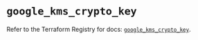 # `google_kms_crypto_key`

Refer to the Terraform Registry for docs: [`google_kms_crypto_key`](https://registry.terraform.io/providers/hashicorp/google/6.47.0/docs/resources/kms_crypto_key).
